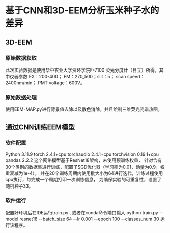 # 基于CNN和3D-EEM分析玉米种子水的差异
##  3D-EEM
### 原始数据获取
此次实验数据是使用华中农业大学资环学院F-7100 荧光分度计（日立）所得，其中仪器参数
EX：200-400；  EM：270_500；slit：5；  scan speed：2400nm/min；  PMT voltage：600V。
### 原始数据处理
使用EEM-MAP.py进行背景值去除以及散色消除，并且绘制三维荧光光谱热图。
## 通过CNN训练EEM模型 
### 软件配置
Python                    3.11.9
torch                     2.4.1+cpu
torchaudio                2.4.1+cpu
torchvision               0.19.1+cpu
pandas                    2.2.2
这个网络模型基于ResNet18架构，未使用预训练权重，
针对含有30个类别的数据集进行训练，配置了SGD优化器（学习率为0.01，动量为0.9，权重衰减为1e-4），
并在20个训练周期内使用批大小为64进行迭代，训练过程使用cpu执行，每完成一个周期打印一次训练信息，
为确保实验的可重复性，设置了随机种子33。
### 软件运行
配置好环境后在IDE运行train.py ,
或者在conda命令端口输入 python train.py --model resnet18  --batch_size 64 --lr 0.001 --epoch 100 --classes_num 30
运行该程序。
